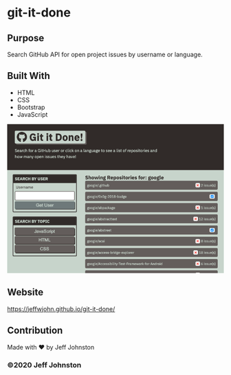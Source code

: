 # git-it-done

## Purpose
Search GitHub API for open project issues by username or language. 

## Built With
* HTML
* CSS
* Bootstrap
* JavaScript

![Screenshot](assets/images/screenshot.png)

## Website
https://jeffwjohn.github.io/git-it-done/

## Contribution
Made with ❤️ by Jeff Johnston

### ©️2020 Jeff Johnston